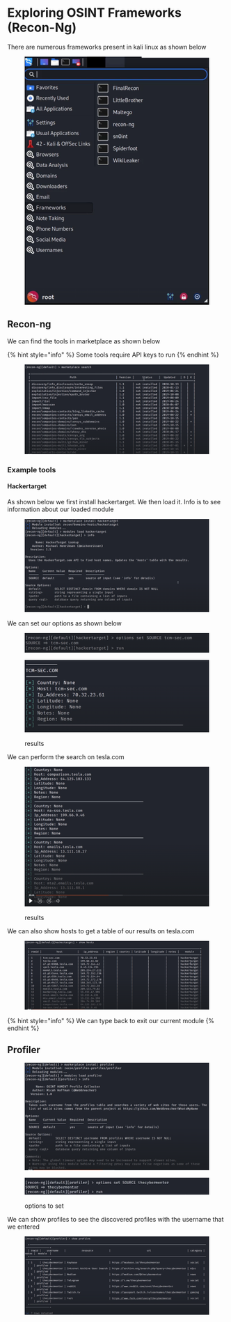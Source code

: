 # Exploring OSINT Frameworks (Recon-Ng)

There are numerous frameworks present in kali linux as shown below&#x20;

<figure><img src="../../.gitbook/assets/image (3).png" alt=""><figcaption></figcaption></figure>



## Recon-ng

We can find the tools in marketplace as shown below&#x20;

{% hint style="info" %}
Some tools require API keys to run&#x20;
{% endhint %}

<figure><img src="../../.gitbook/assets/image (4).png" alt=""><figcaption></figcaption></figure>

### Example tools&#x20;

#### Hackertarget

As shown below we first install hackertarget. We then load it. Info is to see information about our loaded module&#x20;

<figure><img src="../../.gitbook/assets/image (5).png" alt=""><figcaption></figcaption></figure>

We can set our options as shown below&#x20;

<figure><img src="../../.gitbook/assets/image (6).png" alt=""><figcaption></figcaption></figure>

<figure><img src="../../.gitbook/assets/image (7).png" alt=""><figcaption><p>results </p></figcaption></figure>

We can perform the search on tesla.com&#x20;

<figure><img src="../../.gitbook/assets/image (9).png" alt=""><figcaption><p>results</p></figcaption></figure>

We can also show hosts to get a table of our results on tesla.com&#x20;

<figure><img src="../../.gitbook/assets/image (8).png" alt=""><figcaption></figcaption></figure>



{% hint style="info" %}
We can type back to exit our current module&#x20;
{% endhint %}

## Profiler&#x20;

<figure><img src="../../.gitbook/assets/image (10).png" alt=""><figcaption></figcaption></figure>

<figure><img src="../../.gitbook/assets/image (11).png" alt=""><figcaption><p>options to set </p></figcaption></figure>

We can show profiles to see the discovered profiles with the username that we entered&#x20;

<figure><img src="../../.gitbook/assets/image (12).png" alt=""><figcaption></figcaption></figure>
